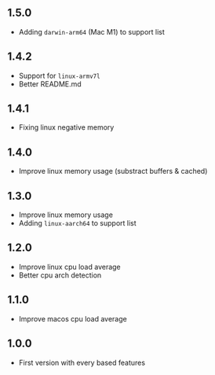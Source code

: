 ## 1.5.0

- Adding `darwin-arm64` (Mac M1) to support list

## 1.4.2

- Support for `linux-armv7l`
- Better README.md

## 1.4.1

- Fixing linux negative memory

## 1.4.0

- Improve linux memory usage (substract buffers & cached)

## 1.3.0

- Improve linux memory usage
- Adding `linux-aarch64` to support list

## 1.2.0

- Improve linux cpu load average
- Better cpu arch detection

## 1.1.0

- Improve macos cpu load average

## 1.0.0

- First version with every based features
